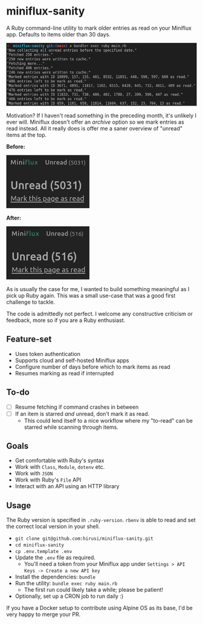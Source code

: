 # miniflux-sanity

A Ruby command-line utility to mark older entries as read on your Miniflux app. Defaults to items older than 30 days.

![A screenshot from my Terminal showcasing the utility in action](./assets/2020-09-10_13-21-51_miniflux-sanity.png)

Motivation? If I haven't read something in the preceding month, it's unlikely I ever will. Miniflux doesn't offer an _archive_ option so we mark entries as read instead. All it really does is offer me a saner overview of "unread" items at the top.

__Before:__

![A screenshot from my Miniflux app showing 5031 unread items](./assets/2020-09-10_13-40-29_before.png)

__After:__

![A screenshot from my Miniflux app showing 516 unread items](./assets/2020-09-10_13-40-48_after.png)

As is usually the case for me, I wanted to build something meaningful as I pick up Ruby again. This was a small use-case that was a good first challenge to tackle.

The code is admittedly not perfect. I welcome any constructive criticism or feedback, more so if you are a Ruby enthusiast.

## Feature-set

- Uses token authentication
- Supports cloud and self-hosted Miniflux apps
- Configure number of days before which to mark items as read
- Resumes marking as read if interrupted

## To-do

- [ ] Resume fetching if command crashes in between
- [ ] If an item is starred _and_ unread, don't mark it as read.
    - This could lend itself to a nice workflow where my "to-read" can be starred while scanning through items.

## Goals

- Get comfortable with Ruby's syntax
- Work with `Class`, `Module`, `dotenv` etc.
- Work with `JSON`
- Work with Ruby's `File` API
- Interact with an API using an HTTP library

## Usage

The Ruby version is specified in `.ruby-version`. `rbenv` is able to read and set the correct local version in your shell.

- `git clone git@github.com:hirusi/miniflux-sanity.git`
- `cd miniflux-sanity`
- `cp .env.template .env`
- Update the `.env` file as required.
    - You'll need a token from your Miniflux app under `Settings > API Keys -> Create a new API key`
- Install the dependencies: `bundle`
- Run the utility: `bundle exec ruby main.rb`
    - The first run could likely take a while; please be patient!
- Optionally, set up a CRON job to run daily :)

If you have a Docker setup to contribute using Alpine OS as its base, I'd be very happy to merge your PR.